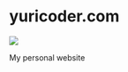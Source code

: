 # yuricoder.com

<img src="https://travis-ci.org/yurifedorov/yuricoder.svg?branch=master">

My personal website

